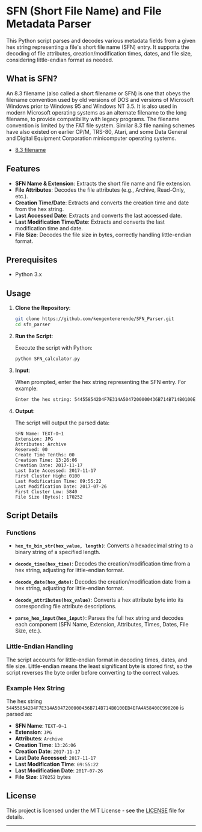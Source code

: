 # SFN (Short File Name) and File Metadata Parser

This Python script parses and decodes various metadata fields from a given hex string representing a file's short file name (SFN) entry. It supports the decoding of file attributes, creation/modification times, dates, and file size, considering little-endian format as needed.

##  What is SFN?

An 8.3 filename (also called a short filename or SFN) is one that obeys the filename convention used by old versions of DOS and versions of Microsoft Windows prior to Windows 95 and Windows NT 3.5. It is also used in modern Microsoft operating systems as an alternate filename to the long filename, to provide compatibility with legacy programs. The filename convention is limited by the FAT file system. Similar 8.3 file naming schemes have also existed on earlier CP/M, TRS-80, Atari, and some Data General and Digital Equipment Corporation minicomputer operating systems.
- [8.3 filename](https://en.wikipedia.org/wiki/8.3_filename)

## Features

- **SFN Name & Extension**: Extracts the short file name and file extension.
- **File Attributes**: Decodes the file attributes (e.g., Archive, Read-Only, etc.).
- **Creation Time/Date**: Extracts and converts the creation time and date from the hex string.
- **Last Accessed Date**: Extracts and converts the last accessed date.
- **Last Modification Time/Date**: Extracts and converts the last modification time and date.
- **File Size**: Decodes the file size in bytes, correctly handling little-endian format.

## Prerequisites

- Python 3.x

## Usage

1. **Clone the Repository**:

    ```bash
    git clone https://github.com/kengentenerende/SFN_Parser.git
    cd sfn_parser
    ```

2. **Run the Script**:

    Execute the script with Python:

    ```bash
    python SFN_calculator.py
    ```

3. **Input**:

    When prompted, enter the hex string representing the SFN entry. For example:

    ```bash
    Enter the hex string: 544558542D4F7E314A5047200000436B714B714B0100EB4EFA4A58400C990200
    ```

4. **Output**:

    The script will output the parsed data:

    ```
    SFN Name: TEXT-O~1
    Extension: JPG
    Attributes: Archive
    Reserved: 00
    Create Time Tenths: 00
    Creation Time: 13:26:06
    Creation Date: 2017-11-17
    Last Date Accessed: 2017-11-17
    First Cluster High: 0100
    Last Modification Time: 09:55:22
    Last Modification Date: 2017-07-26
    First Cluster Low: 5840
    File Size (Bytes): 170252
    ```

## Script Details

### Functions

- **`hex_to_bin_str(hex_value, length)`**: Converts a hexadecimal string to a binary string of a specified length.
  
- **`decode_time(hex_time)`**: Decodes the creation/modification time from a hex string, adjusting for little-endian format.
  
- **`decode_date(hex_date)`**: Decodes the creation/modification date from a hex string, adjusting for little-endian format.
  
- **`decode_attributes(hex_value)`**: Converts a hex attribute byte into its corresponding file attribute descriptions.
  
- **`parse_hex_input(hex_input)`**: Parses the full hex string and decodes each component (SFN Name, Extension, Attributes, Times, Dates, File Size, etc.).

### Little-Endian Handling

The script accounts for little-endian format in decoding times, dates, and file size. Little-endian means the least significant byte is stored first, so the script reverses the byte order before converting to the correct values.

### Example Hex String

The hex string `544558542D4F7E314A5047200000436B714B714B0100EB4EFA4A58400C990200` is parsed as:

- **SFN Name**: `TEXT-O~1`
- **Extension**: `JPG`
- **Attributes**: `Archive`
- **Creation Time**: `13:26:06`
- **Creation Date**: `2017-11-17`
- **Last Date Accessed**: `2017-11-17`
- **Last Modification Time**: `09:55:22`
- **Last Modification Date**: `2017-07-26`
- **File Size**: `170252` bytes

## License

This project is licensed under the MIT License - see the [LICENSE](LICENSE) file for details.

---
